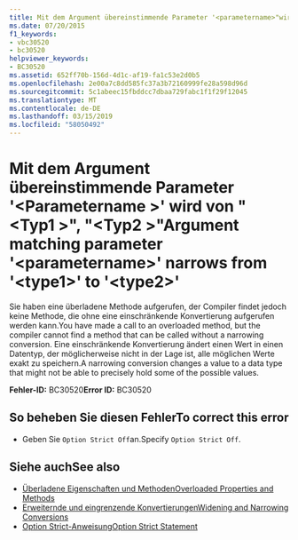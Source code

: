 ```yaml
---
title: Mit dem Argument übereinstimmende Parameter '<parametername>"wird aus"<type1>'to'<type2>"
ms.date: 07/20/2015
f1_keywords:
- vbc30520
- bc30520
helpviewer_keywords:
- BC30520
ms.assetid: 652ff70b-156d-4d1c-af19-fa1c53e2d0b5
ms.openlocfilehash: 2e00a7c8dd585fc37a3b72160999fe28a598d96d
ms.sourcegitcommit: 5c1abeec15fbddcc7dbaa729fabc1f1f29f12045
ms.translationtype: MT
ms.contentlocale: de-DE
ms.lasthandoff: 03/15/2019
ms.locfileid: "58050492"
---
```

# <a name="argument-matching-parameter-parametername-narrows-from-type1-to-type2"></a><span data-ttu-id="11ceb-102">Mit dem Argument übereinstimmende Parameter '\<Parametername >' wird von "\<Typ1 >", "\<Typ2 >"</span><span class="sxs-lookup"><span data-stu-id="11ceb-102">Argument matching parameter '\<parametername>' narrows from '\<type1>' to '\<type2>'</span></span>
<span data-ttu-id="11ceb-103">Sie haben eine überladene Methode aufgerufen, der Compiler findet jedoch keine Methode, die ohne eine einschränkende Konvertierung aufgerufen werden kann.</span><span class="sxs-lookup"><span data-stu-id="11ceb-103">You have made a call to an overloaded method, but the compiler cannot find a method that can be called without a narrowing conversion.</span></span> <span data-ttu-id="11ceb-104">Eine einschränkende Konvertierung ändert einen Wert in einen Datentyp, der möglicherweise nicht in der Lage ist, alle möglichen Werte exakt zu speichern.</span><span class="sxs-lookup"><span data-stu-id="11ceb-104">A narrowing conversion changes a value to a data type that might not be able to precisely hold some of the possible values.</span></span>  
  
 <span data-ttu-id="11ceb-105">**Fehler-ID:** BC30520</span><span class="sxs-lookup"><span data-stu-id="11ceb-105">**Error ID:** BC30520</span></span>  
  
## <a name="to-correct-this-error"></a><span data-ttu-id="11ceb-106">So beheben Sie diesen Fehler</span><span class="sxs-lookup"><span data-stu-id="11ceb-106">To correct this error</span></span>  
  
-   <span data-ttu-id="11ceb-107">Geben Sie `Option Strict Off`an.</span><span class="sxs-lookup"><span data-stu-id="11ceb-107">Specify `Option Strict Off`.</span></span>  
  
## <a name="see-also"></a><span data-ttu-id="11ceb-108">Siehe auch</span><span class="sxs-lookup"><span data-stu-id="11ceb-108">See also</span></span>

- [<span data-ttu-id="11ceb-109">Überladene Eigenschaften und Methoden</span><span class="sxs-lookup"><span data-stu-id="11ceb-109">Overloaded Properties and Methods</span></span>](../../visual-basic/programming-guide/language-features/objects-and-classes/overloaded-properties-and-methods.md)
- [<span data-ttu-id="11ceb-110">Erweiternde und eingrenzende Konvertierungen</span><span class="sxs-lookup"><span data-stu-id="11ceb-110">Widening and Narrowing Conversions</span></span>](../../visual-basic/programming-guide/language-features/data-types/widening-and-narrowing-conversions.md)
- [<span data-ttu-id="11ceb-111">Option Strict-Anweisung</span><span class="sxs-lookup"><span data-stu-id="11ceb-111">Option Strict Statement</span></span>](../../visual-basic/language-reference/statements/option-strict-statement.md)
